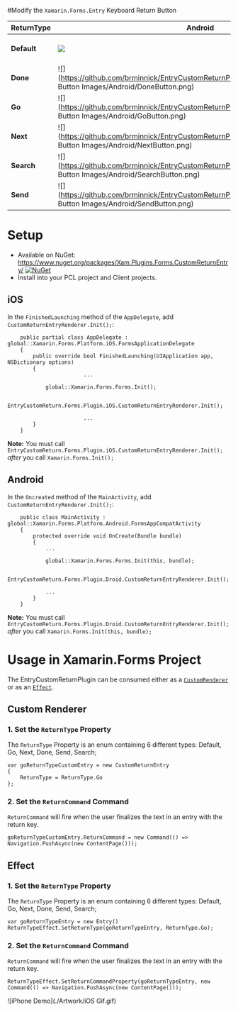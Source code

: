 #Modify the `Xamarin.Forms.Entry` Keyboard Return Button

| ReturnType | Android | iOS |
|--------------------|---------|-----|
| **Default**            |![](https://github.com/brminnick/EntryCustomReturnPlugin/blob/master/Artwork/Return%20Button%20Images/Android/DefaultButton.png)|![](https://github.com/brminnick/EntryCustomReturnPlugin/blob/master/Artwork/Return Button Images/iOS/DefaultButton.png)|
| **Done**            |![](https://github.com/brminnick/EntryCustomReturnPlugin/blob/master/Artwork/Return Button Images/Android/DoneButton.png)|![](https://github.com/brminnick/EntryCustomReturnPlugin/blob/master/Artwork/Return Button Images/iOS/DoneButton.png)|
| **Go**            |![](https://github.com/brminnick/EntryCustomReturnPlugin/blob/master/Artwork/Return Button Images/Android/GoButton.png)|![](https://github.com/brminnick/EntryCustomReturnPlugin/blob/master/Artwork/Return Button Images/iOS/GoButton.png)|
| **Next**            |![](https://github.com/brminnick/EntryCustomReturnPlugin/blob/master/Artwork/Return Button Images/Android/NextButton.png)|![](https://github.com/brminnick/EntryCustomReturnPlugin/blob/master/Artwork/Return Button Images/iOS/NextButton.png)|
| **Search**            |![](https://github.com/brminnick/EntryCustomReturnPlugin/blob/master/Artwork/Return Button Images/Android/SearchButton.png)|![](https://github.com/brminnick/EntryCustomReturnPlugin/blob/master/Artwork/Return Button Images/iOS/SearchButton.png)|
| **Send**            |![](https://github.com/brminnick/EntryCustomReturnPlugin/blob/master/Artwork/Return Button Images/Android/SendButton.png)|![](https://github.com/brminnick/EntryCustomReturnPlugin/blob/master/Artwork/Return Button Images/iOS/SendButton.png)|

# Setup 

* Available on NuGet: https://www.nuget.org/packages/Xam.Plugins.Forms.CustomReturnEntry/ [![NuGet](https://img.shields.io/nuget/v/Xam.Plugins.Forms.CustomReturnEntry.svg?label=NuGet)](https://www.nuget.org/packages/Xam.Plugins.Forms.CustomReturnEntry/)
* Install into your PCL project and Client projects.

## iOS
In the `FinishedLaunching` method of the `AppDelegate`, add `CustomReturnEntryRenderer.Init();`:
```
	public partial class AppDelegate : global::Xamarin.Forms.Platform.iOS.FormsApplicationDelegate
	{
		public override bool FinishedLaunching(UIApplication app, NSDictionary options)
		{
                        ...
      
			global::Xamarin.Forms.Forms.Init();

			EntryCustomReturn.Forms.Plugin.iOS.CustomReturnEntryRenderer.Init();
  
                        ...
		}
	}
```

**Note:** You must call  `EntryCustomReturn.Forms.Plugin.iOS.CustomReturnEntryRenderer.Init();` *after* you call `Xamarin.Forms.Init();`

## Android
In the `Oncreated` method of the `MainActivity`, add `CustomReturnEntryRenderer.Init();`:
```
	public class MainActivity : global::Xamarin.Forms.Platform.Android.FormsAppCompatActivity
	{
		protected override void OnCreate(Bundle bundle)
		{
			...

			global::Xamarin.Forms.Forms.Init(this, bundle);

			EntryCustomReturn.Forms.Plugin.Droid.CustomReturnEntryRenderer.Init();

			...
		}
	}
```
**Note:** You must call  `EntryCustomReturn.Forms.Plugin.Droid.CustomReturnEntryRenderer.Init();` *after* you call `Xamarin.Forms.Init(this, bundle);`

# Usage in Xamarin.Forms Project
The EntryCustomReturnPlugin can be consumed either as a [`CustomRenderer`](https://developer.xamarin.com/guides/xamarin-forms/custom-renderer/entry/#Consuming_the_Custom_Control/) or as an [`Effect`](https://developer.xamarin.com/guides/xamarin-forms/effects/creating/#Consuming_the_Effect_in_C).

## Custom Renderer

### 1. Set the `ReturnType` Property
 
The `ReturnType` Property is an enum containing 6 different types: Default, Go, Next, Done, Send, Search;

```
var goReturnTypeCustomEntry = new CustomReturnEntry
{
	ReturnType = ReturnType.Go
};
```

### 2. Set the `ReturnCommand` Command
 
 `ReturnCommand` will fire when the user finalizes the text in an entry with the return key.
 
```
goReturnTypeCustomEntry.ReturnCommand = new Command(() => Navigation.PushAsync(new ContentPage())); 
```

## Effect

### 1. Set the `ReturnType` Property

The `ReturnType` Property is an enum containing 6 different types: Default, Go, Next, Done, Send, Search;

```
var goReturnTypeEntry = new Entry()
ReturnTypeEffect.SetReturnType(goReturnTypeEntry, ReturnType.Go);
```

### 2. Set the `ReturnCommand` Command
 
 `ReturnCommand` will fire when the user finalizes the text in an entry with the return key.
 ```
 ReturnTypeEffect.SetReturnCommandProperty(goReturnTypeEntry, new Command(() => Navigation.PushAsync(new ContentPage()));
 ```

![iPhone Demo](./Artwork/iOS Gif.gif)
